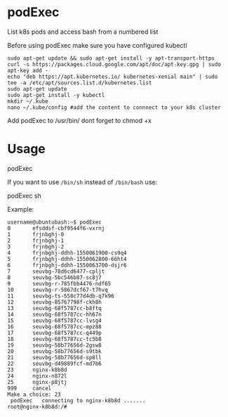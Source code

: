 # podExec
List k8s pods and access bash from a numbered list

Before using podExec make sure you have configured kubectl
```
sudo apt-get update && sudo apt-get install -y apt-transport-https
curl -s https://packages.cloud.google.com/apt/doc/apt-key.gpg | sudo apt-key add -
echo "deb https://apt.kubernetes.io/ kubernetes-xenial main" | sudo tee -a /etc/apt/sources.list.d/kubernetes.list
sudo apt-get update
sudo apt-get install -y kubectl
mkdir ~/.kube
nano ~/.kube/config #add the content to connnect to your k8s cluster
```

Add podExec to /usr/bin/
dont forget to chmod +x

# Usage
podExec

If you want to use `/bin/sh` instead of `/bin/bash` use:

podExec sh

Example:
```
username@ubuntubash:~$ podExec
0       efsddsf-cbf9544f6-vxrnj
1       frjnbghj-0
2       frjnbghj-1
3       frjnbghj-2
4       frjnbghj-ddhh-1550061900-cs9q4
5       frjnbghj-ddhh-1550062800-66ht4
6       frjnbghj-ddhh-1550063700-dsjr6
7       seuvbg-78d6cd6477-cpljt
8       seuvbg-5bc546b87-sc8j7
9       seuvbg-r-785fbb4476-ndf65
10      seuvbg-r-5867dcf67-t7hvq
11      seuvbg-ts-558c77d4db-q7k96
12      seuvbg-85767798f-ckh8h
13      seuvbg-68f5787cc-b8ftq
14      seuvbg-68f5787cc-hh67n
15      seuvbg-68f5787cc-lvsg4
16      seuvbg-68f5787cc-mpz88
17      seuvbg-68f5787cc-q449p
18      seuvbg-68f5787cc-tc5b8
19      seuvbg-58b77656d-2gsw8
20      seuvbg-58b77656d-s9tbk
21      seuvbg-58b77656d-sp8ll
22      seuvbg-d49889fcf-md7b6
23      nginx-k8b8d
24      nginx-n872l
25      nginx-p8jtj
999     cancel
Make a choice: 23
 podExec   connecting to nginx-k8b8d .......
root@nginx-k8b8d:/#
```

